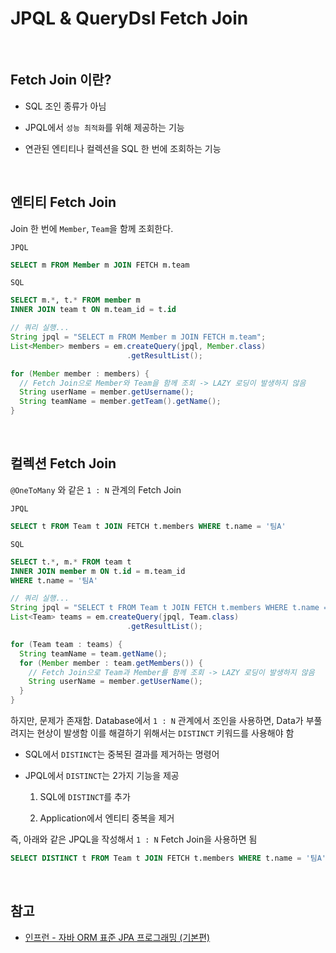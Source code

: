 # JPQL & QueryDsl Fetch Join

<br>

## Fetch Join 이란?

- SQL 조인 종류가 아님

- JPQL에서 `성능 최적화`를 위해 제공하는 기능

- 연관된 엔티티나 컬렉션을 SQL 한 번에 조회하는 기능

<br>

## 엔티티 Fetch Join

Join 한 번에 `Member`, `Team`을 함께 조회한다.

`JPQL`

```sql
SELECT m FROM Member m JOIN FETCH m.team
```

`SQL`

```sql
SELECT m.*, t.* FROM member m
INNER JOIN team t ON m.team_id = t.id
```

```java
// 쿼리 실행...
String jpql = "SELECT m FROM Member m JOIN FETCH m.team";
List<Member> members = em.createQuery(jpql, Member.class)
                          .getResultList();

for (Member member : members) {
  // Fetch Join으로 Member와 Team을 함께 조회 -> LAZY 로딩이 발생하지 않음
  String userName = member.getUsername();
  String teamName = member.getTeam().getName();
}
```

<br>

## 컬렉션 Fetch Join

`@OneToMany` 와 같은 `1 : N` 관계의 Fetch Join

`JPQL`

```sql
SELECT t FROM Team t JOIN FETCH t.members WHERE t.name = '팀A'
```

`SQL`

```sql
SELECT t.*, m.* FROM team t
INNER JOIN member m ON t.id = m.team_id
WHERE t.name = '팀A'
```

```java
// 쿼리 실행...
String jpql = "SELECT t FROM Team t JOIN FETCH t.members WHERE t.name = '팀A'";
List<Team> teams = em.createQuery(jpql, Team.class)
                          .getResultList();

for (Team team : teams) {
  String teamName = team.getName();
  for (Member member : team.getMembers()) {
    // Fetch Join으로 Team과 Member를 함께 조회 -> LAZY 로딩이 발생하지 않음
    String userName = member.getUserName();
  }
}
```

하지만, 문제가 존재함. Database에서 `1 : N` 관계에서 조인을 사용하면, Data가 부풀려지는 현상이 발생함 이를 해결하기 위해서는 `DISTINCT` 키워드를 사용해야 함

- SQL에서 `DISTINCT`는 중복된 결과를 제거하는 명령어

- JPQL에서 `DISTINCT`는 2가지 기능을 제공

  1. SQL에 `DISTINCT`를 추가

  2. Application에서 엔티티 중복을 제거

즉, 아래와 같은 JPQL을 작성해서 `1 : N` Fetch Join을 사용하면 됨

```sql
SELECT DISTINCT t FROM Team t JOIN FETCH t.members WHERE t.name = '팀A'
```

<br>

## 참고

- [인프런 - 자바 ORM 표준 JPA 프로그래밍 (기본편)](https://www.inflearn.com/course/ORM-JPA-Basic/dashboard)
